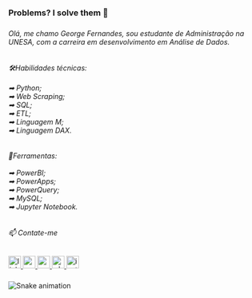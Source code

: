 <h3 align="left">Problems? I solve them 🎯</h3>

###
<h6 align="left">Olá, me chamo George Fernandes, sou estudante de Administração na UNESA, com a carreira em desenvolvimento em Análise de Dados.<br><br><br>🛠️Habilidades técnicas:<br><br>➡ Python;<br>➡ Web Scraping;<br>➡ SQL;<br>➡ ETL;<br>➡ Linguagem M;<br>➡ Linguagem DAX.<br><br><br>🧰Ferramentas:<br><br>➡ PowerBI;<br>➡ PowerApps;<br>➡ PowerQuery;<br>➡ MySQL;<br>➡ Jupyter Notebook.<br><br><br>📫 Contate-me</h6>

###
<div align="left">
  <a href="http://www.linkedin.com/in/gluizfernandes" target="_blank">
    <img src="https://img.shields.io/static/v1?message=LinkedIn&logo=linkedin&label=&color=0077B5&logoColor=white&labelColor=&style=for-the-badge" height="25" alt="linkedin logo"  />
  </a>
  <a href="https://medium.com/@gluizfernandes" target="_blank">
    <img src="https://img.shields.io/static/v1?message=Medium&logo=medium&label=&color=12100E&logoColor=white&labelColor=&style=for-the-badge" height="25" alt="medium logo"  />
  </a>
  <a href="ggluizfernandes@gmail.com" target="_blank">
    <img src="https://img.shields.io/static/v1?message=Gmail&logo=gmail&label=&color=D14836&logoColor=white&labelColor=&style=for-the-badge" height="25" alt="gmail logo"  />
  </a>
  <a href="https://api.whatsapp.com/send?phone=5521970281734" target="_blank">
    <img src="https://img.shields.io/static/v1?message=Whatsapp&logo=whatsapp&label=&color=25D366&logoColor=white&labelColor=&style=for-the-badge" height="25" alt="whatsapp logo"  />
  </a>
  <a href="https://instagram.com/ggluizfernandes" target="_blank">
    <img src="https://img.shields.io/static/v1?message=Instagram&logo=instagram&label=&color=E4405F&logoColor=white&labelColor=&style=for-the-badge" height="25" alt="instagram logo"  />
  </a>
</div>

###
<img href="https://raw.githubusercontent.com/undefined/undefined/blob/output/snake.svg" alt="Snake animation" />

###
